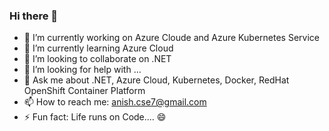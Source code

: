 ### Hi there 👋

<!--
**anishce/anishce** is a ✨ _special_ ✨ repository because its `README.md` (this file) appears on your GitHub profile.

Here are some ideas to get you started: -->

- 🔭 I’m currently working on Azure Cloude and Azure Kubernetes Service
- 🌱 I’m currently learning Azure Cloud
- 👯 I’m looking to collaborate on .NET
- 🤔 I’m looking for help with ...
- 💬 Ask me about .NET, Azure Cloud, Kubernetes, Docker, RedHat OpenShift Container Platform
- 📫 How to reach me: anish.cse7@gmail.com
- ⚡ Fun fact: Life runs on Code.... 😄

